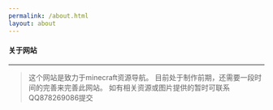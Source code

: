 ```yaml
---
permalink: /about.html
layout: about
---
```


#### 关于网站

--- 

> 这个网站是致力于minecraft资源导航。
> 目前处于制作前期，还需要一段时间的完善来完善此网站。
> 如有相关资源或图片提供的暂时可联系QQ878269086提交
